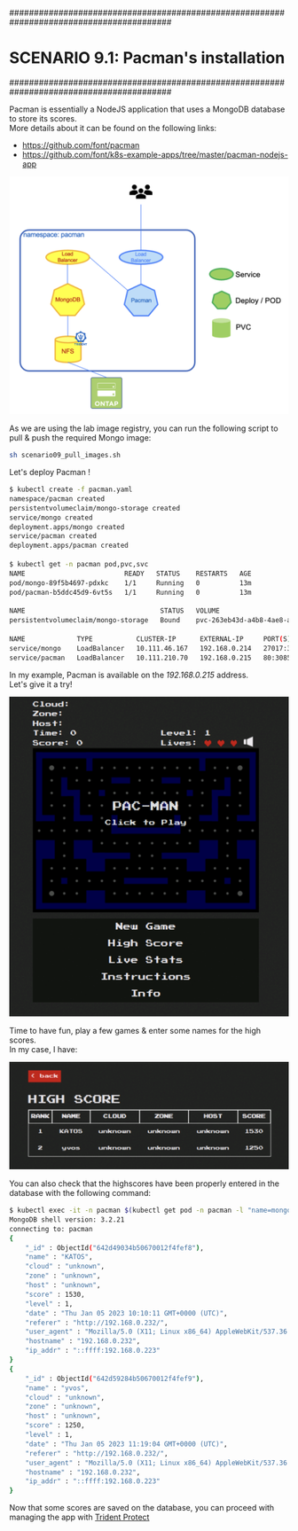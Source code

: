 #########################################################################################
# SCENARIO 9.1: Pacman's installation
#########################################################################################

Pacman is essentially a NodeJS application that uses a MongoDB database to store its scores.  
More details about it can be found on the following links:
- https://github.com/font/pacman 
- https://github.com/font/k8s-example-apps/tree/master/pacman-nodejs-app  

<p align="center"><img src="Images/1_pacman_architecture.png" width="512"></p>

As we are using the lab image registry, you can run the following script to pull & push the required Mongo image:  
```bash
sh scenario09_pull_images.sh
```

Let's deploy Pacman !  
```bash
$ kubectl create -f pacman.yaml
namespace/pacman created
persistentvolumeclaim/mongo-storage created
service/mongo created
deployment.apps/mongo created
service/pacman created
deployment.apps/pacman created

$ kubectl get -n pacman pod,pvc,svc
NAME                         READY   STATUS    RESTARTS   AGE
pod/mongo-89f5b4697-pdxkc    1/1     Running   0          13m
pod/pacman-b5ddc45d9-6vt5s   1/1     Running   0          13m

NAME                                  STATUS   VOLUME                                     CAPACITY   ACCESS MODES   STORAGECLASS        VOLUMEATTRIBUTESCLASS   AGE
persistentvolumeclaim/mongo-storage   Bound    pvc-263eb43d-a4b8-4ae8-ac7b-2ac8d6eea521   8Gi        RWO            storage-class-nfs   <unset>                 13m

NAME             TYPE           CLUSTER-IP      EXTERNAL-IP     PORT(S)           AGE
service/mongo    LoadBalancer   10.111.46.167   192.168.0.214   27017:32077/TCP   13m
service/pacman   LoadBalancer   10.111.210.70   192.168.0.215   80:30855/TCP      13m
```

In my example, Pacman is available on the _192.168.0.215_ address.  
Let's give it a try!  
<p align="center"><img src="Images/2_pacman_game.png" width="512"></p>

Time to have fun, play a few games & enter some names for the high scores.  
In my case, I have:
<p align="center"><img src="Images/3_pacman_scores.png" width="512"></p>

You can also check that the highscores have been properly entered in the database with the following command:
```bash
$ kubectl exec -it -n pacman $(kubectl get pod -n pacman -l "name=mongo" -o name) -- mongo --eval 'db.highscore.find().pretty()' pacman
MongoDB shell version: 3.2.21
connecting to: pacman
{
	"_id" : ObjectId("642d49034b50670012f4fef8"),
	"name" : "KATOS",
	"cloud" : "unknown",
	"zone" : "unknown",
	"host" : "unknown",
	"score" : 1530,
	"level" : 1,
	"date" : "Thu Jan 05 2023 10:10:11 GMT+0000 (UTC)",
	"referer" : "http://192.168.0.232/",
	"user_agent" : "Mozilla/5.0 (X11; Linux x86_64) AppleWebKit/537.36 (KHTML, like Gecko) Chrome/111.0.0.0 Safari/537.36",
	"hostname" : "192.168.0.232",
	"ip_addr" : "::ffff:192.168.0.223"
}
{
	"_id" : ObjectId("642d59284b50670012f4fef9"),
	"name" : "yvos",
	"cloud" : "unknown",
	"zone" : "unknown",
	"host" : "unknown",
	"score" : 1250,
	"level" : 1,
	"date" : "Thu Jan 05 2023 11:19:04 GMT+0000 (UTC)",
	"referer" : "http://192.168.0.232/",
	"user_agent" : "Mozilla/5.0 (X11; Linux x86_64) AppleWebKit/537.36 (KHTML, like Gecko) Chrome/111.0.0.0 Safari/537.36",
	"hostname" : "192.168.0.232",
	"ip_addr" : "::ffff:192.168.0.223"
}
```

Now that some scores are saved on the database, you can proceed with managing the app with [Trident Protect](../2_Protect)
